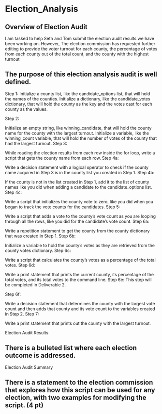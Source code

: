 # Election_Analysis


## Overview of Election Audit

I am tasked to help Seth and Tom submit the election audit results we have been working on. However, The election commission has requested further editing to provide the voter turnout for each county, the percentage of votes from each county out of the total count, and the county with the highest turnout

## The purpose of this election analysis audit is well defined.
Step 1: Initialize a county list, like the candidate_options list, that will hold the names of the counties.
Initialize a dictionary, like the candidate_votes dictionary, that will hold the county as the key and the votes cast for each county as the values.





Step 2:

Initialize an empty string, like winning_candidate, that will hold the county name for the county with the largest turnout.
Initialize a variable, like the winning_count variable, that will hold the number of votes of the county that had the largest turnout.
Step 3:

While reading the election results from each row inside the for loop, write a script that gets the county name from each row.
Step 4a:

Write a decision statement with a logical operator to check if the county name acquired in Step 3 is in the county list you created in Step 1.
Step 4b:

If the county is not in the list created in Step 1, add it to the list of county names like you did when adding a candidate to the candidate_options list.
Step 4c:

Write a script that initializes the county vote to zero, like you did when you began to track the vote counts for the candidates.
Step 5:

Write a script that adds a vote to the county’s vote count as you are looping through all the rows, like you did for the candidate’s vote count.
Step 6a:

Write a repetition statement to get the county from the county dictionary that was created in Step 1.
Step 6b:

Initialize a variable to hold the county’s votes as they are retrieved from the county votes dictionary.
Step 6c:

Write a script that calculates the county’s votes as a percentage of the total votes.
Step 6d:

Write a print statement that prints the current county, its percentage of the total votes, and its total votes to the command line.
Step 6e: This step will be completed in Deliverable 2.

Step 6f:

Write a decision statement that determines the county with the largest vote count and then adds that county and its vote count to the variables created in Step 2.
Step 7:

Write a print statement that prints out the county with the largest turnout.







Election Audit Results

## There is a bulleted list where each election outcome is addressed.



Election Audit Summary

## There is a statement to the election commission that explores how this script can be used for any election, with two examples for modifying the script. (4 pt)
